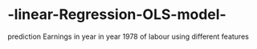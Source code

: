 # -linear-Regression-OLS-model-
prediction Earnings in year  in year 1978 of labour using different  features
